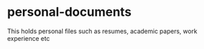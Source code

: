 # personal-documents
This holds personal files such as resumes, academic papers, work experience etc
